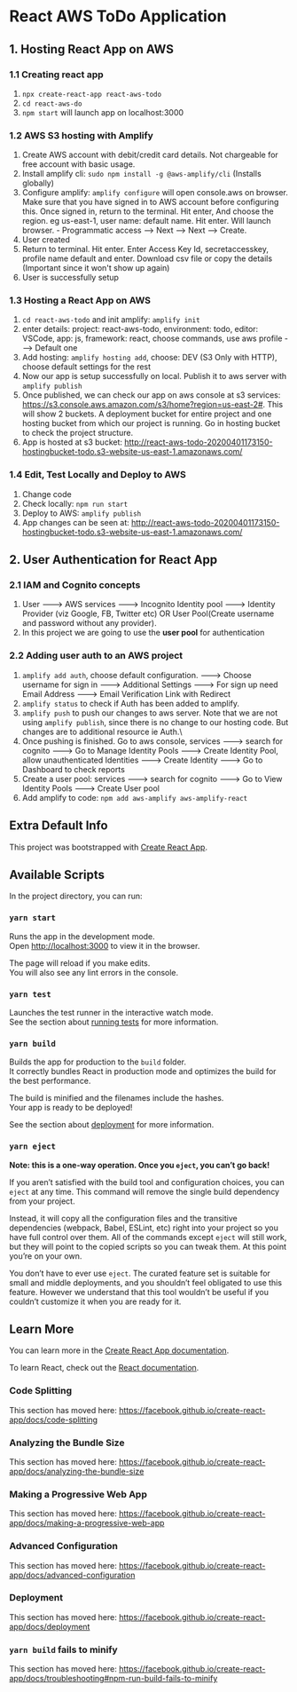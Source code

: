 # React AWS ToDo Application

## 1. Hosting React App on AWS
### 1.1 Creating react app
1. `npx create-react-app react-aws-todo`
2. `cd react-aws-do`
3. `npm start` will launch app on localhost:3000

### 1.2 AWS S3 hosting with Amplify
1. Create AWS account with debit/credit card details. Not chargeable for free account with basic usage.
2. Install amplify cli: `sudo npm install -g @aws-amplify/cli` (Installs globally)
3. Configure amplify: `amplify configure` will open console.aws on browser. Make sure that you have signed in to AWS account before configuring this. Once signed in, return to the terminal. Hit enter, And choose the region. eg us-east-1, user name: default name. Hit enter. Will launch browser. - Programmatic access --> Next --> Next --> Create. 
4. User created
5. Return to terminal. Hit enter. Enter Access Key Id, secretaccesskey, profile name default and enter. Download csv file or copy the details (Important since it won't show up again)
6. User is successfully setup

### 1.3 Hosting a React App on AWS
1. `cd react-aws-todo` and init amplify: `amplify init`
2. enter details: project: react-aws-todo, environment: todo, editor: VSCode, app: js, framework: react, choose commands, use aws profile ---> Default one
3. Add hosting: `amplify hosting add`, choose: DEV (S3 Only with HTTP), choose default settings for the rest
4. Now our app is setup successfully on local. Publish it to aws server with `amplify publish`
5. Once published, we can check our app on aws console at s3 services: https://s3.console.aws.amazon.com/s3/home?region=us-east-2#. This will show 2 buckets. A deployment bucket for entire project and one hosting bucket from which our project is running. Go in hosting bucket to check the project structure.
6. App is hosted at s3 bucket: http://react-aws-todo-20200401173150-hostingbucket-todo.s3-website-us-east-1.amazonaws.com/

### 1.4 Edit, Test Locally and Deploy to AWS
1. Change code
2. Check locally: `npm run start`
3. Deploy to AWS: `amplify publish`
4. App changes can be seen at: http://react-aws-todo-20200401173150-hostingbucket-todo.s3-website-us-east-1.amazonaws.com/

## 2. User Authentication for React App
### 2.1 IAM and Cognito concepts
1. User ---> AWS services ---> Incognito Identity pool ---> Identity Provider (viz Google, FB, Twitter etc) OR User Pool(Create username and password without any provider).
2. In this project we are going to use the **user pool** for authentication

### 2.2 Adding user auth to an AWS project
1. `amplify add auth`, choose default configuration. ---> Choose username for sign in ---> Additional Settings ---> For sign up need Email Address ---> Email Verification Link with Redirect
2. `amplify status` to check if Auth has been added to amplify.
3. `amplify push` to push our changes to aws server. Note that we are not using `amplify publish`, since there is no change to our hosting code. But changes are to additional resource ie Auth.\
4. Once pushing is finished. Go to aws console, services ---> search for cognito ---> Go to Manage Identity Pools ---> Create Identity Pool, allow unauthenticated Identities ---> Create Identity ---> Go to Dashboard to check reports
5. Create a user pool: services ---> search for cognito ---> Go to View Identity Pools ---> Create User pool
6. Add amplify to code: `npm add aws-amplify aws-amplify-react`

## Extra Default Info
This project was bootstrapped with [Create React App](https://github.com/facebook/create-react-app).

## Available Scripts

In the project directory, you can run:

### `yarn start`

Runs the app in the development mode.<br />
Open [http://localhost:3000](http://localhost:3000) to view it in the browser.

The page will reload if you make edits.<br />
You will also see any lint errors in the console.

### `yarn test`

Launches the test runner in the interactive watch mode.<br />
See the section about [running tests](https://facebook.github.io/create-react-app/docs/running-tests) for more information.

### `yarn build`

Builds the app for production to the `build` folder.<br />
It correctly bundles React in production mode and optimizes the build for the best performance.

The build is minified and the filenames include the hashes.<br />
Your app is ready to be deployed!

See the section about [deployment](https://facebook.github.io/create-react-app/docs/deployment) for more information.

### `yarn eject`

**Note: this is a one-way operation. Once you `eject`, you can’t go back!**

If you aren’t satisfied with the build tool and configuration choices, you can `eject` at any time. This command will remove the single build dependency from your project.

Instead, it will copy all the configuration files and the transitive dependencies (webpack, Babel, ESLint, etc) right into your project so you have full control over them. All of the commands except `eject` will still work, but they will point to the copied scripts so you can tweak them. At this point you’re on your own.

You don’t have to ever use `eject`. The curated feature set is suitable for small and middle deployments, and you shouldn’t feel obligated to use this feature. However we understand that this tool wouldn’t be useful if you couldn’t customize it when you are ready for it.

## Learn More

You can learn more in the [Create React App documentation](https://facebook.github.io/create-react-app/docs/getting-started).

To learn React, check out the [React documentation](https://reactjs.org/).

### Code Splitting

This section has moved here: https://facebook.github.io/create-react-app/docs/code-splitting

### Analyzing the Bundle Size

This section has moved here: https://facebook.github.io/create-react-app/docs/analyzing-the-bundle-size

### Making a Progressive Web App

This section has moved here: https://facebook.github.io/create-react-app/docs/making-a-progressive-web-app

### Advanced Configuration

This section has moved here: https://facebook.github.io/create-react-app/docs/advanced-configuration

### Deployment

This section has moved here: https://facebook.github.io/create-react-app/docs/deployment

### `yarn build` fails to minify

This section has moved here: https://facebook.github.io/create-react-app/docs/troubleshooting#npm-run-build-fails-to-minify
